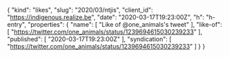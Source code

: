 {
  "kind": "likes",
  "slug": "2020/03/ntjis",
  "client_id": "https://indigenous.realize.be",
  "date": "2020-03-17T19:23:00Z",
  "h": "h-entry",
  "properties": {
    "name": [
      "Like of @one_animals's tweet"
    ],
    "like-of": [
      "https://twitter.com/one_animals/status/1239694615030239233"
    ],
    "published": [
      "2020-03-17T19:23:00Z"
    ],
    "syndication": [
      "https://twitter.com/one_animals/status/1239694615030239233"
    ]
  }
}
